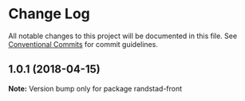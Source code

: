 # Change Log

All notable changes to this project will be documented in this file.
See [Conventional Commits](https://conventionalcommits.org) for commit guidelines.

<a name="1.0.1"></a>
## 1.0.1 (2018-04-15)




**Note:** Version bump only for package randstad-front
